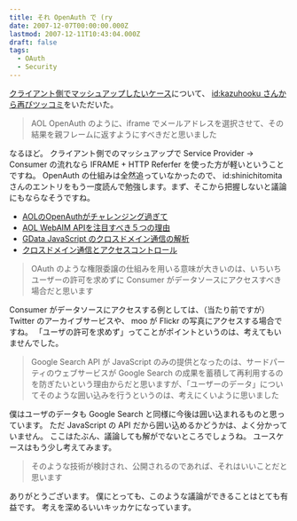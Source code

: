 ```yaml
---
title: それ OpenAuth で (ry
date: 2007-12-07T00:00:00.000Z
lastmod: 2007-12-11T10:43:04.000Z
draft: false
tags:
  - OAuth
  - Security
---
```


[クライアント側でマッシュアップしたいケース](https://www.machu.jp/diary/20071207.html#p02 "OAuth のアイデアに kazuho さんからツッコミをいただいた")について、 [id:kazuhooku さんから再びツッコミ](http://d.hatena.ne.jp/kazuhooku/20071207/1197067219)をいただいた。

> AOL OpenAuth のように、iframe でメールアドレスを選択させて、その結果を親フレームに返すようにすべきだと思いました

なるほど。 クライアント側でのマッシュアップで Service Provider → Consumer の流れなら IFRAME + HTTP Referfer を使った方が軽いということですね。 OpenAuth の仕組みは全然追っていなかったので、 id:shinichitomita さんのエントリをもう一度読んで勉強します。まず、そこから把握しないと議論にもならなそうですね。

* [AOLのOpenAuthがチャレンジング過ぎて](http://d.hatena.ne.jp/shinichitomita/20070617/1182097708)
* [AOL WebAIM APIを注目すべき５つの理由](http://d.hatena.ne.jp/shinichitomita/20070910/1189436347)
* [GData JavaScript のクロスドメイン通信の解析](http://d.hatena.ne.jp/shinichitomita/20071006/1191645993)
* [クロスドメイン通信とアクセスコントロール](http://d.hatena.ne.jp/shinichitomita/20071207/1197032139)

> OAuth のような権限委譲の仕組みを用いる意味が大きいのは、いちいちユーザーの許可を求めずに Consumer がデータソースにアクセスすべき場合だと思います

Consumer がデータソースにアクセスする例としては、（当たり前ですが） Twitter のアーカイブサービスや、 moo が Flickr の写真にアクセスする場合ですね。 「ユーザの許可を求めず」ってことがポイントというのは、考えてもいませんでした。

> Google Search API が JavaScript のみの提供となったのは、サードパーティのウェブサービスが Google Search の成果を蓄積して再利用するのを防ぎたいという理由からだと思いますが、「ユーザーのデータ」についてそのような囲い込みを行うというのは、考えにくいように思いました

僕はユーザのデータも Google Search と同様に今後は囲い込まれるものと思っています。 ただ JavaScript の API だから囲い込めるかどうかは、よく分かっていません。 ここはたぶん、議論しても解がでないところでしょうね。 ユースケースはもう少し考えてみます。

> そのような技術が検討され、公開されるのであれば、それはいいことだと思います

ありがとうございます。 僕にとっても、このような議論ができることはとても有益です。 考えを深めるいいキッカケになっています。
